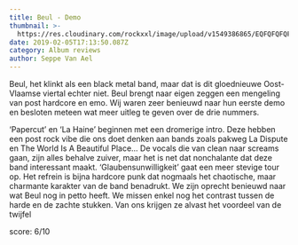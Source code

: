 ```yaml
---
title: Beul - Demo
thumbnail: >-
  https://res.cloudinary.com/rockxxl/image/upload/v1549386865/EQFQFQFQFQFQFQFGG.jpg
date: 2019-02-05T17:13:50.087Z
category: Album reviews
author: Seppe Van Ael
---
```

Beul, het klinkt als een black metal band, maar dat is dit gloednieuwe Oost-Vlaamse viertal echter niet. Beul brengt naar eigen zeggen een mengeling van post hardcore en emo. Wij waren zeer benieuwd naar hun eerste demo en besloten meteen wat meer uitleg te geven over de drie nummers.

‘Papercut’ en ‘La Haine’ beginnen met een dromerige intro. Deze hebben een post rock vibe die ons doet denken aan bands zoals pakweg La Dispute en The World Is A Beautiful Place... De vocals die van clean naar screams gaan, zijn alles behalve zuiver, maar het is net dat nonchalante dat deze band interessant maakt. ‘Glaubensunwilligkeit’ gaat een meer stevige tour op. Het refrein is bijna hardcore punk dat nogmaals het chaotische, maar charmante karakter van de band benadrukt. We zijn oprecht benieuwd naar wat Beul nog in petto heeft. We missen enkel nog het contrast tussen de harde en de zachte stukken. Van ons krijgen ze alvast het voordeel van de twijfel  

score: 6/10
